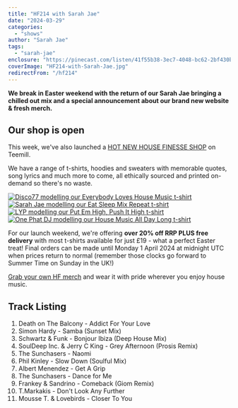 ```yaml
---
title: "HF214 with Sarah Jae"
date: "2024-03-29"
categories:
  - "shows"
author: "Sarah Jae"
tags:
  - "sarah-jae"
enclosure: "https://pinecast.com/listen/41f55b38-3ec7-4048-bc62-2bf430b288a4.mp3 59126006 audio/mpeg "
coverImage: "HF214-with-Sarah-Jae.jpg"
redirectFrom: "/hf214"
---
```


**We break in Easter weekend with the return of our Sarah Jae bringing a chilled out mix and a special announcement about our brand new website & fresh merch.**

## Our shop is open

This week, we've also launched a [HOT NEW HOUSE FINESSE SHOP](/shop/) on Teemill.

We have a range of t-shirts, hoodies and sweaters with memorable quotes, song lyrics and much more to come, all ethically sourced and printed on-demand so there's no waste.

[![Disco77 modelling our Everybody Loves House Music t-shirt](/img/merch/Everybody-Loves-House-Music-tshirt-Disco77.jpg)](https://housefinesse.teemill.com/product/everybody-loves-house-music/)
[![Sarah Jae modelling our Eat Sleep Mix Repeat t-shirt](/img/merch/Eat-Sleep-Mix-Repeat-tshirt-Sarah-Jae.jpeg)](https://housefinesse.teemill.com/product/put-em-high-push-it-high/)
[![LYP modelling our Put Em High, Push It High t-shirt](/img/merch/Put-Em-High-Push-It-High-tshirt-LYP.jpg)](https://housefinesse.teemill.com/product/put-em-high-push-it-high/)
[![One Phat DJ modelling our House Music All Day Long t-shirt](/img/merch/House-Music-All-Day-Long-tshirt-OnePhatDJ.jpg)](https://housefinesse.teemill.com/product/eat-sleep-mix-repeat-t-shirt/)

For our launch weekend, we're offering **over 20% off RRP PLUS free delivery** with most t-shirts available for just £19 - what a perfect Easter treat!
Final orders can be made until Monday 1 April 2024 at midnight UTC when prices return to normal (remember those clocks go forward to Summer Time on Sunday in the UK!)

[Grab your own HF merch](/shop) and wear it with pride wherever you enjoy house music.

## Track Listing

1. Death on The Balcony - Addict For Your Love
2. Simon Hardy - Samba (Sunset Mix)
3. Schwartz & Funk - Bonjour Ibiza (Deep House Mix)
4. SoulDeep Inc. & Jerry C King - Grey Afternoon (Prosis Remix)
5. The Sunchasers - Naomi
6. Phil Kinley - Slow Down (Soulful Mix)
7. Albert Menendez - Get A Grip
8. The Sunchasers - Dance for Me
9. Frankey & Sandrino - Comeback (Giom Remix)
10. T.Markakis - Don't Look Any Further
11. Mousse T. & Lovebirds - Closer To You
